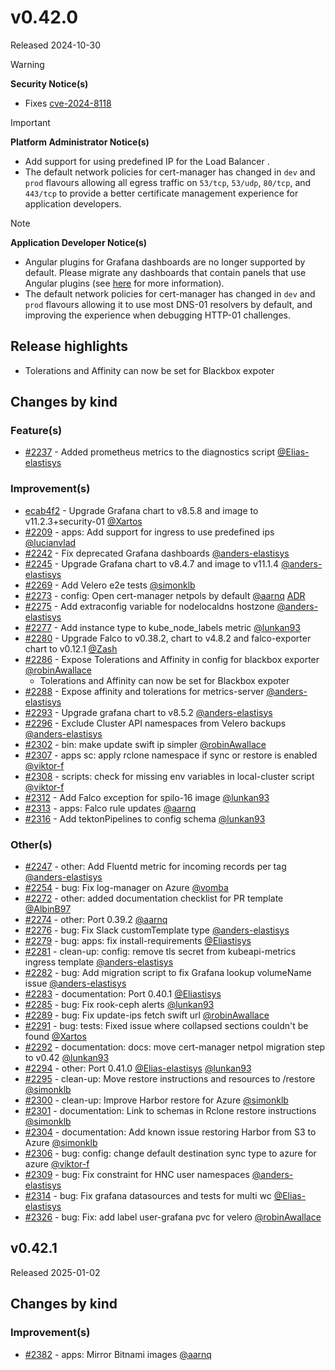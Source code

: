 # v0.42.0

Released 2024-10-30

> [!WARNING]
> **Security Notice(s)**
>
> - Fixes [cve-2024-8118](https://grafana.com/blog/2024/09/26/grafana-security-release-medium-severity-fix-for-cve-2024-8118/)
<!-- -->
> [!IMPORTANT]
> **Platform Administrator Notice(s)**
>
> - Add support for using predefined IP for the Load Balancer .
> - The default network policies for cert-manager has changed in `dev` and `prod` flavours allowing all egress traffic on `53/tcp`, `53/udp`, `80/tcp`, and `443/tcp` to provide a better certificate management experience for application developers.
<!-- -->
> [!NOTE]
> **Application Developer Notice(s)**
>
> - Angular plugins for Grafana dashboards are no longer supported by default. Please migrate any dashboards that contain panels that use Angular plugins (see [here](https://grafana.com/docs/grafana/latest/developers/angular_deprecation/) for more information).
> - The default network policies for cert-manager has changed in `dev` and `prod` flavours allowing it to use most DNS-01 resolvers by default, and improving the experience when debugging HTTP-01 challenges.

## Release highlights

- Tolerations and Affinity can now be set for Blackbox expoter

## Changes by kind

### Feature(s)

- [#2237](https://github.com/elastisys/compliantkubernetes-apps/pull/2237) - Added prometheus metrics to the diagnostics script [@Elias-elastisys](https://github.com/Elias-elastisys)

### Improvement(s)

- [ecab4f2](https://github.com/elastisys/compliantkubernetes-apps/commit/ecab4f206851dc0789dee4ac4b25efc6ea18f732) - Upgrade Grafana chart to v8.5.8 and image to v11.2.3+security-01 [@Xartos](https://github.com/Xartos)
- [#2209](https://github.com/elastisys/compliantkubernetes-apps/pull/2209) - apps: Add support for ingress to use predefined ips [@lucianvlad](https://github.com/lucianvlad)
- [#2242](https://github.com/elastisys/compliantkubernetes-apps/pull/2242) - Fix deprecated Grafana dashboards [@anders-elastisys](https://github.com/anders-elastisys)
- [#2245](https://github.com/elastisys/compliantkubernetes-apps/pull/2245) - Upgrade Grafana chart to v8.4.7 and image to v11.1.4 [@anders-elastisys](https://github.com/anders-elastisys)
- [#2269](https://github.com/elastisys/compliantkubernetes-apps/pull/2269) - Add Velero e2e tests [@simonklb](https://github.com/simonklb)
- [#2273](https://github.com/elastisys/compliantkubernetes-apps/pull/2273) - config: Open cert-manager netpols by default [@aarnq](https://github.com/aarnq) [ADR](https://elastisys.io/compliantkubernetes/adr/0051-open-cert-manager-netpols/)
- [#2275](https://github.com/elastisys/compliantkubernetes-apps/pull/2275) - Add extraconfig variable for nodelocaldns hostzone [@anders-elastisys](https://github.com/anders-elastisys)
- [#2277](https://github.com/elastisys/compliantkubernetes-apps/pull/2277) - Add instance type to kube_node_labels metric [@lunkan93](https://github.com/lunkan93)
- [#2280](https://github.com/elastisys/compliantkubernetes-apps/pull/2280) - Upgrade Falco to v0.38.2, chart to v4.8.2 and falco-exporter chart to v0.12.1 [@Zash](https://github.com/Zash)
- [#2286](https://github.com/elastisys/compliantkubernetes-apps/pull/2286) - Expose Tolerations and Affinity in config for blackbox exporter  [@robinAwallace](https://github.com/robinAwallace)
  - Tolerations and Affinity can now be set for Blackbox expoter
- [#2288](https://github.com/elastisys/compliantkubernetes-apps/pull/2288) - Expose affinity and tolerations for metrics-server [@anders-elastisys](https://github.com/anders-elastisys)
- [#2293](https://github.com/elastisys/compliantkubernetes-apps/pull/2293) - Upgrade grafana chart to v8.5.2 [@anders-elastisys](https://github.com/anders-elastisys)
- [#2296](https://github.com/elastisys/compliantkubernetes-apps/pull/2296) - Exclude Cluster API namespaces from Velero backups [@anders-elastisys](https://github.com/anders-elastisys)
- [#2302](https://github.com/elastisys/compliantkubernetes-apps/pull/2302) - bin: make update swift ip simpler [@robinAwallace](https://github.com/robinAwallace)
- [#2307](https://github.com/elastisys/compliantkubernetes-apps/pull/2307) - apps sc: apply rclone namespace if sync or restore is enabled [@viktor-f](https://github.com/viktor-f)
- [#2308](https://github.com/elastisys/compliantkubernetes-apps/pull/2308) - scripts: check for missing env variables in local-cluster script [@viktor-f](https://github.com/viktor-f)
- [#2312](https://github.com/elastisys/compliantkubernetes-apps/pull/2312) - Add Falco exception for spilo-16 image [@lunkan93](https://github.com/lunkan93)
- [#2313](https://github.com/elastisys/compliantkubernetes-apps/pull/2313) - apps: Falco rule updates [@aarnq](https://github.com/aarnq)
- [#2316](https://github.com/elastisys/compliantkubernetes-apps/pull/2316) - Add tektonPipelines to config schema [@lunkan93](https://github.com/lunkan93)

### Other(s)

- [#2247](https://github.com/elastisys/compliantkubernetes-apps/pull/2247) - other: Add Fluentd metric for incoming records per tag [@anders-elastisys](https://github.com/anders-elastisys)
- [#2254](https://github.com/elastisys/compliantkubernetes-apps/pull/2254) - bug: Fix log-manager on Azure [@vomba](https://github.com/vomba)
- [#2272](https://github.com/elastisys/compliantkubernetes-apps/pull/2272) - other: added documentation checklist for PR template [@AlbinB97](https://github.com/AlbinB97)
- [#2274](https://github.com/elastisys/compliantkubernetes-apps/pull/2274) - other: Port 0.39.2 [@aarnq](https://github.com/aarnq)
- [#2276](https://github.com/elastisys/compliantkubernetes-apps/pull/2276) - bug: Fix Slack customTemplate type [@anders-elastisys](https://github.com/anders-elastisys)
- [#2279](https://github.com/elastisys/compliantkubernetes-apps/pull/2279) - bug: apps: fix install-requirements [@Eliastisys](https://github.com/Eliastisys)
- [#2281](https://github.com/elastisys/compliantkubernetes-apps/pull/2281) - clean-up: config: remove tls secret from kubeapi-metrics ingress template [@anders-elastisys](https://github.com/anders-elastisys)
- [#2282](https://github.com/elastisys/compliantkubernetes-apps/pull/2282) - bug: Add migration script to fix Grafana lookup volumeName issue [@anders-elastisys](https://github.com/anders-elastisys)
- [#2283](https://github.com/elastisys/compliantkubernetes-apps/pull/2283) - documentation: Port 0.40.1 [@Eliastisys](https://github.com/Eliastisys)
- [#2285](https://github.com/elastisys/compliantkubernetes-apps/pull/2285) - bug: Fix rook-ceph alerts [@lunkan93](https://github.com/lunkan93)
- [#2289](https://github.com/elastisys/compliantkubernetes-apps/pull/2289) - bug: Fix update-ips fetch swift url [@robinAwallace](https://github.com/robinAwallace)
- [#2291](https://github.com/elastisys/compliantkubernetes-apps/pull/2291) - bug: tests: Fixed issue where collapsed sections couldn't be found [@Xartos](https://github.com/Xartos)
- [#2292](https://github.com/elastisys/compliantkubernetes-apps/pull/2292) - documentation: docs: move cert-manager netpol migration step to v0.42 [@lunkan93](https://github.com/lunkan93)
- [#2294](https://github.com/elastisys/compliantkubernetes-apps/pull/2294) - other: Port 0.41.0 [@Elias-elastisys](https://github.com/Elias-elastisys) [@lunkan93](https://github.com/lunkan93)
- [#2295](https://github.com/elastisys/compliantkubernetes-apps/pull/2295) - clean-up: Move restore instructions and resources to /restore [@simonklb](https://github.com/simonklb)
- [#2300](https://github.com/elastisys/compliantkubernetes-apps/pull/2300) - clean-up: Improve Harbor restore for Azure [@simonklb](https://github.com/simonklb)
- [#2301](https://github.com/elastisys/compliantkubernetes-apps/pull/2301) - documentation: Link to schemas in Rclone restore instructions [@simonklb](https://github.com/simonklb)
- [#2304](https://github.com/elastisys/compliantkubernetes-apps/pull/2304) - documentation: Add known issue restoring Harbor from S3 to Azure [@simonklb](https://github.com/simonklb)
- [#2306](https://github.com/elastisys/compliantkubernetes-apps/pull/2306) - bug: config: change default destination sync type to azure for azure [@viktor-f](https://github.com/viktor-f)
- [#2309](https://github.com/elastisys/compliantkubernetes-apps/pull/2309) - bug: Fix constraint for HNC user namespaces [@anders-elastisys](https://github.com/anders-elastisys)
- [#2314](https://github.com/elastisys/compliantkubernetes-apps/pull/2314) - bug: Fix grafana datasources and tests for multi wc [@Elias-elastisys](https://github.com/Elias-elastisys)
- [#2326](https://github.com/elastisys/compliantkubernetes-apps/pull/2326) - bug: Fix: add label user-grafana pvc for velero [@robinAwallace](https://github.com/robinAwallace)

## v0.42.1

Released 2025-01-02

## Changes by kind

### Improvement(s)

- [#2382](https://github.com/elastisys/compliantkubernetes-apps/pull/2382) - apps: Mirror Bitnami images [@aarnq](https://github.com/aarnq)
